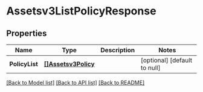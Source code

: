 # Assetsv3ListPolicyResponse

## Properties
Name | Type | Description | Notes
------------ | ------------- | ------------- | -------------
**PolicyList** | [**[]Assetsv3Policy**](assetsv3Policy.md) |  | [optional] [default to null]

[[Back to Model list]](../README.md#documentation-for-models) [[Back to API list]](../README.md#documentation-for-api-endpoints) [[Back to README]](../README.md)


